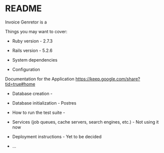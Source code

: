 # README
Invoice Genretor is a 

Things you may want to cover:

* Ruby version - 2.7.3
* Rails version - 5.2.6

* System dependencies

* Configuration

Documentation for the Application
  https://keep.google.com/share?tid=true#home
  
* Database creation - 

* Database initialization - Postres

* How to run the test suite - 

* Services (job queues, cache servers, search engines, etc.) - Not using it now

* Deployment instructions - Yet to be decided

* ...
